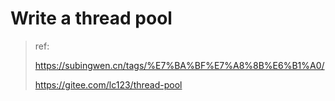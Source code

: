 # Write a thread pool

> ref:
> 
> https://subingwen.cn/tags/%E7%BA%BF%E7%A8%8B%E6%B1%A0/
>
> https://gitee.com/lc123/thread-pool

